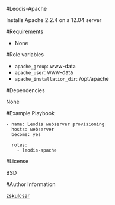 #Leodis-Apache

Installs Apache 2.2.4 on a 12.04 server 


#Requirements

* None

#Role variables

* `apache_group`: www-data
* `apache_user`: www-data
* `apache_installation_dir`: /opt/apache

#Dependencies

None

#Example Playbook


	- name: Leodis webserver provisioning
	  hosts: webserver
	  become: yes
	
	  roles:
		- leodis-apache

#License

BSD

#Author Information

[zskulcsar](https://github.com/zskulcsar)